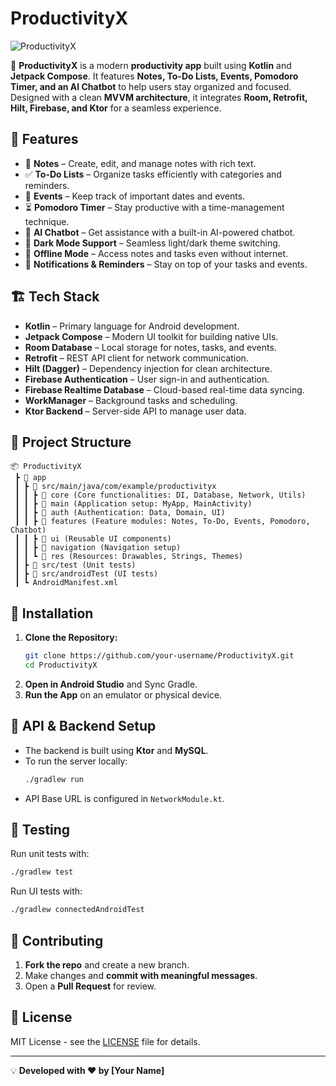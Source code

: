 # ProductivityX

![ProductivityX](https://your-project-banner-url.com)

🚀 **ProductivityX** is a modern **productivity app** built using **Kotlin** and **Jetpack Compose**. It features **Notes, To-Do Lists, Events, Pomodoro Timer, and an AI Chatbot** to help users stay organized and focused. Designed with a clean **MVVM architecture**, it integrates **Room, Retrofit, Hilt, Firebase, and Ktor** for a seamless experience.

## 📌 Features
- 📝 **Notes** – Create, edit, and manage notes with rich text.
- ✅ **To-Do Lists** – Organize tasks efficiently with categories and reminders.
- 📅 **Events** – Keep track of important dates and events.
- ⏳ **Pomodoro Timer** – Stay productive with a time-management technique.
- 🤖 **AI Chatbot** – Get assistance with a built-in AI-powered chatbot.
- 🌙 **Dark Mode Support** – Seamless light/dark theme switching.
- 📶 **Offline Mode** – Access notes and tasks even without internet.
- 🔔 **Notifications & Reminders** – Stay on top of your tasks and events.

## 🏗️ Tech Stack
- **Kotlin** – Primary language for Android development.
- **Jetpack Compose** – Modern UI toolkit for building native UIs.
- **Room Database** – Local storage for notes, tasks, and events.
- **Retrofit** – REST API client for network communication.
- **Hilt (Dagger)** – Dependency injection for clean architecture.
- **Firebase Authentication** – User sign-in and authentication.
- **Firebase Realtime Database** – Cloud-based real-time data syncing.
- **WorkManager** – Background tasks and scheduling.
- **Ktor Backend** – Server-side API to manage user data.

## 📂 Project Structure
```
📦 ProductivityX
 ┣ 📂 app
 ┃ ┣ 📂 src/main/java/com/example/productivityx
 ┃ ┃ ┣ 📂 core (Core functionalities: DI, Database, Network, Utils)
 ┃ ┃ ┣ 📂 main (Application setup: MyApp, MainActivity)
 ┃ ┃ ┣ 📂 auth (Authentication: Data, Domain, UI)
 ┃ ┃ ┣ 📂 features (Feature modules: Notes, To-Do, Events, Pomodoro, Chatbot)
 ┃ ┃ ┣ 📂 ui (Reusable UI components)
 ┃ ┃ ┣ 📂 navigation (Navigation setup)
 ┃ ┃ ┗ 📂 res (Resources: Drawables, Strings, Themes)
 ┃ ┣ 📂 src/test (Unit tests)
 ┃ ┣ 📂 src/androidTest (UI tests)
 ┃ ┗ AndroidManifest.xml
```

## 🔧 Installation
1. **Clone the Repository:**
   ```sh
   git clone https://github.com/your-username/ProductivityX.git
   cd ProductivityX
   ```
2. **Open in Android Studio** and Sync Gradle.
3. **Run the App** on an emulator or physical device.

## 🚀 API & Backend Setup
- The backend is built using **Ktor** and **MySQL**.
- To run the server locally:
  ```sh
  ./gradlew run
  ```
- API Base URL is configured in `NetworkModule.kt`.

## 🧪 Testing
Run unit tests with:
```sh
./gradlew test
```
Run UI tests with:
```sh
./gradlew connectedAndroidTest
```

## 🤝 Contributing
1. **Fork the repo** and create a new branch.
2. Make changes and **commit with meaningful messages**.
3. Open a **Pull Request** for review.

## 📜 License
MIT License - see the [LICENSE](LICENSE) file for details.

---

💡 **Developed with ❤️ by [Your Name]**

